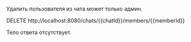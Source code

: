 Удалить пользователя из чата может только админ.

DELETE http://localhost:8080/chats/{{chatId}}/members/{{memberId}}

Тело ответа отсутствует.

